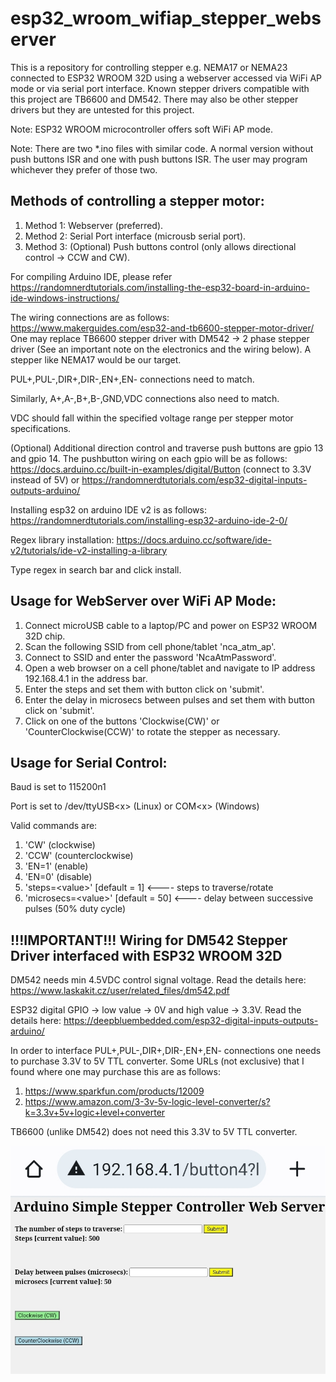 # esp32_wroom_wifiap_stepper_webserver
This is a repository for controlling stepper e.g. NEMA17 or NEMA23 connected to ESP32 WROOM 32D using a webserver accessed via WiFi AP mode or via serial port interface. Known stepper drivers compatible with this project are TB6600 and DM542. There may also be other stepper drivers but they are untested for this project.

Note: ESP32 WROOM microcontroller offers soft WiFi AP mode.

Note: There are two *.ino files with similar code. A normal version without push buttons ISR and one with push buttons ISR. The user may program whichever they prefer of those two.

## Methods of controlling a stepper motor:

1. Method 1: Webserver (preferred).
2. Method 2: Serial Port interface (microusb serial port).
3. Method 3: (Optional) Push buttons control (only allows directional control ->  CCW and CW).

For compiling Arduino IDE, please refer https://randomnerdtutorials.com/installing-the-esp32-board-in-arduino-ide-windows-instructions/

The wiring connections are as follows: https://www.makerguides.com/esp32-and-tb6600-stepper-motor-driver/ 
One may replace TB6600 stepper driver with DM542 -> 2 phase stepper driver (See an important note on the electronics and the wiring below). A stepper like NEMA17 would be our target.

PUL+,PUL-,DIR+,DIR-,EN+,EN- connections need to match.

Similarly, A+,A-,B+,B-,GND,VDC connections also need to match.

VDC should fall within the specified voltage range per stepper motor specifications. 

(Optional) Additional direction control and traverse push buttons are gpio 13 and gpio 14. The pushbutton wiring on each gpio will be as follows: https://docs.arduino.cc/built-in-examples/digital/Button (connect to 3.3V instead of 5V) or https://randomnerdtutorials.com/esp32-digital-inputs-outputs-arduino/

Installing esp32 on arduino IDE v2 is as follows:
https://randomnerdtutorials.com/installing-esp32-arduino-ide-2-0/

Regex library installation: https://docs.arduino.cc/software/ide-v2/tutorials/ide-v2-installing-a-library

Type regex in search bar and click install.

## Usage for WebServer over WiFi AP Mode:

1. Connect microUSB cable to a laptop/PC and power on ESP32 WROOM 32D chip.
2. Scan the following SSID from cell phone/tablet 'nca_atm_ap'.
3. Connect to SSID and enter the password 'NcaAtmPassword'.
4. Open a web browser on a cell phone/tablet and navigate to IP address 192.168.4.1 in the address bar.
5. Enter the steps and set them with button click on 'submit'.
6. Enter the delay in microsecs between pulses and set them with button click on 'submit'.
7. Click on one of the buttons 'Clockwise(CW)' or 'CounterClockwise(CCW)' to rotate the stepper as necessary.


## Usage for Serial Control:

Baud is set to 115200n1

Port is set to /dev/ttyUSB\<x\> (Linux) or COM\<x\> (Windows)
  
 Valid commands are:
1. 'CW' (clockwise)
2. 'CCW' (counterclockwise)
3. 'EN=1' (enable)
4. 'EN=0' (disable)
5. 'steps=\<value\>' [default = 1] <---- steps to traverse/rotate
6. 'microsecs=\<value\>' [default = 50] <---- delay between successive pulses (50% duty cycle)

## !!!IMPORTANT!!! Wiring for DM542 Stepper Driver interfaced with ESP32 WROOM 32D

DM542 needs min 4.5VDC control signal voltage. Read the details here: https://www.laskakit.cz/user/related_files/dm542.pdf

ESP32 digital GPIO -> low value -> 0V and high value -> 3.3V. Read the details here: https://deepbluembedded.com/esp32-digital-inputs-outputs-arduino/

In order to interface PUL+,PUL-,DIR+,DIR-,EN+,EN- connections one needs to purchase 3.3V to 5V TTL converter. Some URLs (not exclusive) that I found where one may purchase this are as follows:

1. https://www.sparkfun.com/products/12009
2. https://www.amazon.com/3-3v-5v-logic-level-converter/s?k=3.3v+5v+logic+level+converter

TB6600 (unlike DM542) does not need this 3.3V to 5V TTL converter.
  
![alt text](https://github.com/enthusiasticgeek/esp32_wroom_wifiap_stepper_webserver/blob/main/Screenshot_20230503_082242.jpg "ESP32 ARDUINO WEBSERVER WIFI AP")

